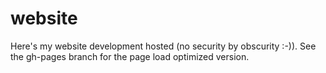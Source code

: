 <!--Copyright Torben Sickert 2013-->

website
=======

Here's my website development hosted (no security by obscurity :-)).
See the gh-pages branch for the page load optimized version.
